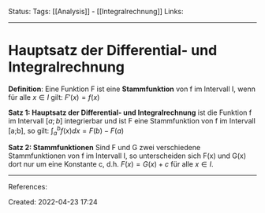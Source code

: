 Status:
Tags: [[Analysis]] - [[Integralrechnung]]
Links:
___
# Hauptsatz der Differential- und Integralrechnung

**Definition**: Eine Funktion F ist eine **Stammfunktion** von f im Intervall I, wenn für alle $x\in I$ gilt: $F'(x)=f(x)$

**Satz 1: Hauptsatz der Differential- und Integralrechnung**
ist die Funktion f im Intervall $[a;b]$ integrierbar und ist F eine Stammfunktion von f im Intervall [a;b], so gilt: $\displaystyle \int_a^bf(x)dx=F(b)-F(a)$

**Satz 2: Stammfunktionen**
Sind F und G zwei verschiedene Stammfunktionen von f im Intervall I, so unterscheiden sich F(x) und G(x) dort nur um eine Konstante c, d.h. $F(x)=G(x)+c$ für alle $x\in I$.
___
References:

Created: 2022-04-23 17:24